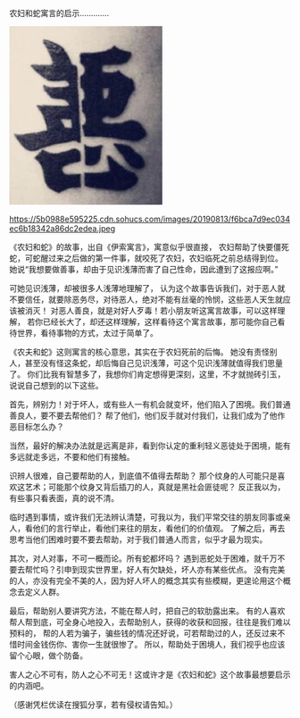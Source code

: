 农妇和蛇寓言的启示.............

![农妇和蛇寓言的启示](https://github.com/ywangnccu/ywang/blob/main/images/GoodOrBad.jpg)

https://5b0988e595225.cdn.sohucs.com/images/20190813/f6bca7d9ec034ec6b18342a86dc2edea.jpeg

《农妇和蛇》的故事，出自《伊索寓言》，寓意似乎很直接，
农妇帮助了快要僵死蛇，可蛇醒过来之后做的第一件事，就咬死了农妇，农妇临死之前总结得到位。
她说“我想要做善事，却由于见识浅薄而害了自己性命，因此遭到了这报应啊。”

可她见识浅薄，却被很多人浅薄地理解了，
认为这个故事告诉我们，对于恶人就不要信任，就要除恶务尽，对待恶人，绝对不能有丝毫的怜悯，这些恶人天生就应该被消灭！
对恶人善良，就是对好人歹毒！若小朋友听这寓言故事，可以这样理解，
若你已经长大了，却还这样理解，这样看待这个寓言故事，那可能你自己看待世界，看待事物的方式，太过于简单了。

《农夫和蛇》这则寓言的核心意思，其实在于农妇死前的后悔。
她没有责怪别人，甚至没有怪这条蛇，却后悔自己见识浅薄，可这个见识浅薄就值得我们思量了。
你们比我有智慧多了，我想你们肯定想得更深刻，这里，不才就抛砖引玉，说说自己想到的以下这些。

首先，辨别力！对于坏人，或有些人一有机会就变坏，他们陷入了困境。我们普通善良人，要不要去帮他们？
帮了他们，他们反手就对付我们，让我们成为了他作恶目标怎么办？

当然，最好的解决办法就是远离是非，看到你认定的重利轻义恶徒处于困境，能有多远就走多远，不要和他们有接触。

识辨人很难，自己要帮助的人，到底值不值得去帮助？
那个纹身的人可能只是喜欢这艺术；可能那个纹身又背后插刀的人，真就是黑社会匪徒呢？
反正我以为，有些事只看表面，真的说不清。

临时遇到事情，或许我们无法辨认清楚，可我以为，我们平常交往的朋友同事或亲人，看他们的言行举止，看他们来往的朋友，看他们的价值观。
了解之后，再去思考当他们困难时要不要去帮助，对于我们普通人而言，似乎才最为现实。

其次，对人对事，不可一概而论。所有蛇都坏吗？
遇到恶蛇处于困难，就千万不要去帮忙吗？引申到现实世界里，好人有欠缺处，坏人亦有某些优点。
没有完美的人，亦没有完全不美的人，因为好人坏人的概念其实有些模糊，更遑论用这个概念去定义人群。

最后，帮助别人要讲究方法，不能在帮人时，把自己的软肋露出来。
有的人喜欢帮人帮到底，可全身心地投入，去帮助别人，获得的收获和回报，往往是我们难以预料的，
帮的人若为骗子，骗些钱的情况还好说，可若帮助过的人，还反过来不惜时间金钱伤你、害你一生就很惨了。
所以，帮助处于困境人，我们视乎也应该留个心眼，做个防备。

害人之心不可有，防人之心不可无！这或许才是《农妇和蛇》这个故事最想要启示的内涵吧。

（感谢凭栏优读在搜狐分享，若有侵权请告知。）
